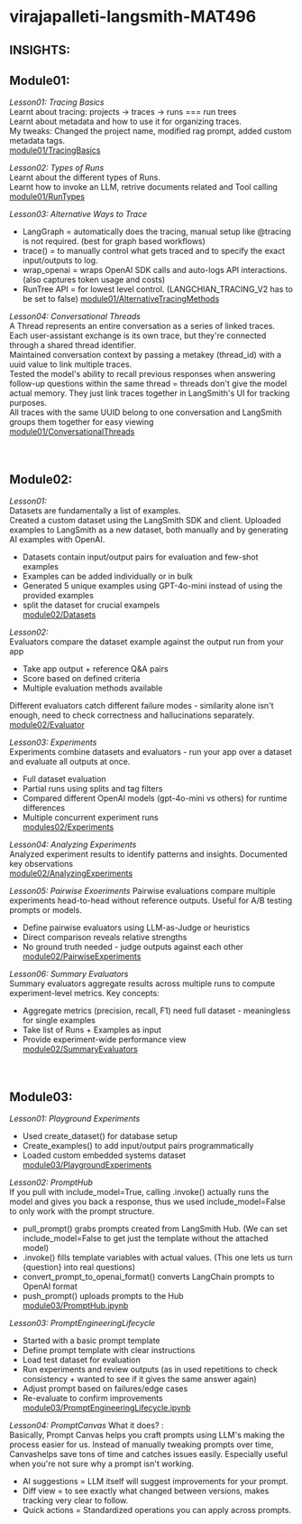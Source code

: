# virajapalleti-langsmith-MAT496

## INSIGHTS:

## **Module01:**

_Lesson01: Tracing Basics_  
Learnt about tracing: projects -> traces -> runs === run trees  
Learnt about metadata and how to use it for organizing traces.  
My tweaks: Changed the project name, modified rag prompt, added custom metadata tags.  
[module01/TracingBasics](module01/TracingBasics.ipynb)

_Lesson02: Types of Runs_  
Learnt about the different types of Runs.  
Learnt how to invoke an LLM, retrive documents related and Tool calling  
[module01/RunTypes](module01/RunTypes.ipynb)

_Lesson03: Alternative Ways to Trace_

- LangGraph = automatically does the tracing, manual setup like @tracing is not required. (best for graph based workflows)
- trace() = to manually control what gets traced and to specify the exact input/outputs to log.
- wrap_openai = wraps OpenAI SDK calls and auto-logs API interactions. (also captures token usage and costs)
- RunTree API = for lowest level control. (LANGCHIAN_TRACING_V2 has to be set to false)
  [module01/AlternativeTracingMethods](module01/AlternativeTracingMethods.ipynb)

_Lesson04: Conversational Threads_  
A Thread represents an entire conversation as a series of linked traces. Each user-assistant exchange is its own trace, but they're connected through a shared thread identifier.  
Maintained conversation context by passing a metakey (thread_id) with a uuid value to link multiple traces.  
Tested the model's ability to recall previous responses when answering follow-up questions within the same thread = threads don't give the model actual memory. They just link traces together in LangSmith's UI for tracking purposes.  
All traces with the same UUID belong to one conversation and LangSmith groups them together for easy viewing  
[module01/ConversationalThreads](model01/ConversationalThreads.ipynb)
<br>
<br>
<br>

## **Module02:**

_Lesson01:_  
Datasets are fundamentally a list of examples.  
Created a custom dataset using the LangSmith SDK and client. Uploaded examples to LangSmith as a new dataset, both manually and by generating AI examples with OpenAI.

- Datasets contain input/output pairs for evaluation and few-shot examples
- Examples can be added individually or in bulk
- Generated 5 unique examples using GPT-4o-mini instead of using the provided examples
- split the dataset for crucial exampels  
  [module02/Datasets](module02/DatasetUpload.ipynb)

_Lesson02:_  
Evaluators compare the dataset example against the output run from your app

- Take app output + reference Q&A pairs
- Score based on defined criteria
- Multiple evaluation methods available

Different evaluators catch different failure modes - similarity alone isn't enough, need to check correctness and hallucinations separately.  
 [module02/Evaluator](module02/Evaluator.ipynb)

_Lesson03: Experiments_  
Experiments combine datasets and evaluators - run your app over a dataset and evaluate all outputs at once.

- Full dataset evaluation
- Partial runs using splits and tag filters
- Compared different OpenAI models (gpt-4o-mini vs others) for runtime differences
- Multiple concurrent experiment runs  
  [modules02/Experiments](module02/Experiments.ipynb)

_Lesson04: Analyzing Experiments_  
Analyzed experiment results to identify patterns and insights. Documented key observations  
[module02/AnalyzingExperiments](module02/AnalyzingExperimentResults.ipynb)

_Lesson05: Pairwise Exoeriments_
Pairwise evaluations compare multiple experiments head-to-head without reference outputs. Useful for A/B testing prompts or models.

- Define pairwise evaluators using LLM-as-Judge or heuristics
- Direct comparison reveals relative strengths
- No ground truth needed - judge outputs against each other  
   [module02/PairwiseExperiments](module02/PairwiseExperiments.ipynb)

_Lesson06: Summary Evaluators_  
 Summary evaluators aggregate results across multiple runs to compute experiment-level metrics.
Key concepts:

- Aggregate metrics (precision, recall, F1) need full dataset - meaningless for single examples
- Take list of Runs + Examples as input
- Provide experiment-wide performance view  
   [module02/SummaryEvaluators](module02/SummaryEvaluators.ipynb)
  <br>
  <br>
  <br>

## **Module03:**

_Lesson01: Playground Experiments_

- Used create_dataset() for database setup
- Create_examples() to add input/output pairs programmatically
- Loaded custom embedded systems dataset  
  [module03/PlaygroundExperiments](module03/PlaygroundExperiments.ipynb)

_Lesson02: PromptHub_  
If you pull with include_model=True, calling .invoke() actually runs the model and gives you back a response, thus we used include_model=False to only work with the prompt structure.

- pull_prompt() grabs prompts created from LangSmith Hub. (We can set include_model=False to get just the template without the attached model)
- .invoke() fills template variables with actual values. (This one lets us turn {question} into real questions)
- convert_prompt_to_openai_format() converts LangChain prompts to OpenAI format
- push_prompt() uploads prompts to the Hub  
  [module03/PromptHub.ipynb](module03/PromptHub.ipynb)

_Lesson03: PromptEngineeringLifecycle_

- Started with a basic prompt template
- Define prompt template with clear instructions
- Load test dataset for evaluation
- Run experiments and review outputs (as in used repetitions to check consistency + wanted to see if it gives the same answer again)
- Adjust prompt based on failures/edge cases
- Re-evaluate to confirm improvements  
  [module03/PromptEngineeringLifecycle.ipynb](module03/PromptEngineeringLifecycle.ipynb)

_Lesson04: PromptCanvas_
What it does? :  
Basically, Prompt Canvas helps you craft prompts using LLM's making the process easier for us. Instead of manually tweaking prompts over time, Canvashelps save tons of time and catches issues easily. Especially useful when you're not sure why a prompt isn't working.

- AI suggestions = LLM itself will suggest improvements for your prompt.
- Diff view = to see exactly what changed between versions, makes tracking very clear to follow.
- Quick actions = Standardized operations you can apply across prompts.
